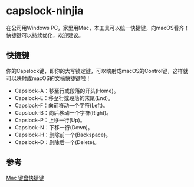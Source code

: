 # capslock-ninjia

在公司用Windows PC，家里用Mac，本工具可以统一快捷键，向macOS看齐！
快捷键可以持续优化，欢迎建议。

## 快捷键

你的Capslock键，即你的大写锁定键，可以映射成macOS的Control键，这样就可以映射成macOS的文稿快捷键啦！

- Capslock–A：移至行或段落的开头(Home)。
- Capslock–E：移至行或段落的末尾(End)。
- Capslock–F：向前移动一个字符(Left)。
- Capslock–B：向后移动一个字符(Right)。
- Capslock–P：上移一行(Up)。
- Capslock–N：下移一行(Down)。
- Capslock–H：删除前一个(Backspace)。
- Capslock–D：删除后一个(Delete)。

## 参考

[Mac 键盘快捷键](https://support.apple.com/zh-cn/HT201236)
